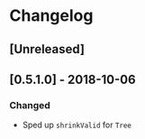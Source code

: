 # Changelog

## [Unreleased]

## [0.5.1.0] - 2018-10-06

### Changed

* Sped up `shrinkValid` for `Tree`
